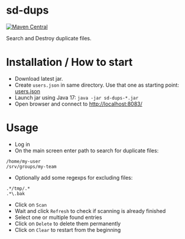 # sd-dups

[![Maven Central](https://img.shields.io/maven-central/v/de.hasait.sd-dups/sd-dups.svg?label=Maven%20Central)](https://search.maven.org/#search%7Cga%7C1%7Cg%3A%22de.hasait.sd-dups%22%20AND%20a%3A%22sd-dups%22)

Search and Destroy duplicate files.

# Installation / How to start

* Download latest jar.
* Create `users.json` in same directory. Use that one as starting point: [users.json](users.json) 
* Launch jar using Java 17: `java -jar sd-dups-*.jar`
* Open browser and connect to [http://localhost:8083/](http://localhost:8083/)

# Usage

* Log in
* On the main screen enter path to search for duplicate files:
```
/home/my-user
/srv/groups/my-team
```
* Optionally add some regexps for excluding files:
```
.*/tmp/.*
.*\.bak
```
* Click on `Scan`
* Wait and click `Refresh` to check if scanning is already finished
* Select one or multiple found entries
* Click on `Delete` to delete them permanently
* Click on `Clear` to restart from the beginning

